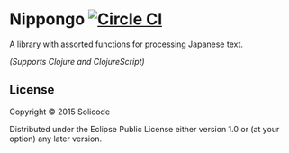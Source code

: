 Nippongo [![Circle CI](https://circleci.com/gh/solicode/nippongo.svg?style=svg)](https://circleci.com/gh/solicode/nippongo)
========

A library with assorted functions for processing Japanese text.

*(Supports Clojure and ClojureScript)*

License
-------

Copyright © 2015 Solicode

Distributed under the Eclipse Public License either version 1.0 or (at
your option) any later version.
